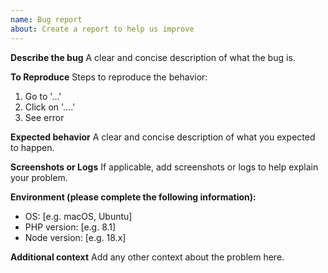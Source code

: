 ```yaml
---
name: Bug report
about: Create a report to help us improve
---
```


**Describe the bug**
A clear and concise description of what the bug is.

**To Reproduce**
Steps to reproduce the behavior:

1. Go to '...'
2. Click on '....'
3. See error

**Expected behavior**
A clear and concise description of what you expected to happen.

**Screenshots or Logs**
If applicable, add screenshots or logs to help explain your problem.

**Environment (please complete the following information):**

- OS: [e.g. macOS, Ubuntu]
- PHP version: [e.g. 8.1]
- Node version: [e.g. 18.x]

**Additional context**
Add any other context about the problem here.
